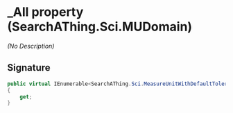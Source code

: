 # _All property (SearchAThing.Sci.MUDomain)
_(No Description)_

## Signature
```csharp
public virtual IEnumerable<SearchAThing.Sci.MeasureUnitWithDefaultTolerance> _All
{
    get;
}
```
